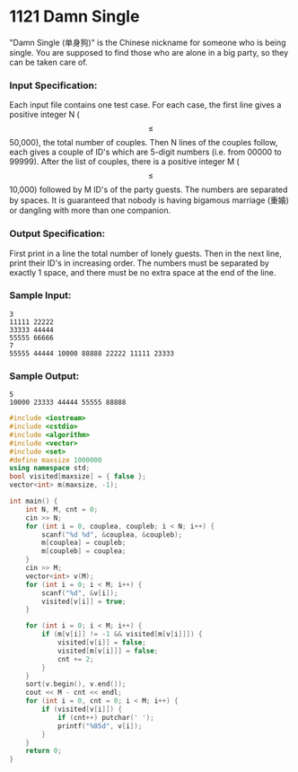 # 1121 Damn Single
"Damn Single (单身狗)" is the Chinese nickname for someone who is being single. You are supposed to find those who are alone in a big party, so they can be taken care of.

### Input Specification:

Each input file contains one test case. For each case, the first line gives a positive integer N ($$\le$$ 50,000), the total number of couples. Then N lines of the couples follow, each gives a couple of ID's which are 5-digit numbers (i.e. from 00000 to 99999). After the list of couples, there is a positive integer M ($$\le$$ 10,000) followed by M ID's of the party guests. The numbers are separated by spaces. It is guaranteed that nobody is having bigamous marriage (重婚) or dangling with more than one companion.

### Output Specification:

First print in a line the total number of lonely guests. Then in the next line, print their ID's in increasing order. The numbers must be separated by exactly 1 space, and there must be no extra space at the end of the line.

### Sample Input:
```in
3
11111 22222
33333 44444
55555 66666
7
55555 44444 10000 88888 22222 11111 23333
```

### Sample Output:
```out
5
10000 23333 44444 55555 88888
```

```cpp
#include <iostream>
#include <cstdio>
#include <algorithm>
#include <vector>
#include <set>
#define maxsize 1000000
using namespace std;
bool visited[maxsize] = { false };
vector<int> m(maxsize, -1);

int main() {
	int N, M, cnt = 0;
	cin >> N;
	for (int i = 0, couplea, coupleb; i < N; i++) {
		scanf("%d %d", &couplea, &coupleb);
		m[couplea] = coupleb;
		m[coupleb] = couplea;
	}
	cin >> M;
	vector<int> v(M);
	for (int i = 0; i < M; i++) {
		scanf("%d", &v[i]);
		visited[v[i]] = true;
	}

	for (int i = 0; i < M; i++) {
		if (m[v[i]] != -1 && visited[m[v[i]]]) {
			visited[v[i]] = false;
			visited[m[v[i]]] = false;
			cnt += 2;
		}
	}
	sort(v.begin(), v.end());
	cout << M - cnt << endl;
	for (int i = 0, cnt = 0; i < M; i++) {
		if (visited[v[i]]) {
			if (cnt++) putchar(' ');
			printf("%05d", v[i]);
		}
	}
	return 0;
}
```